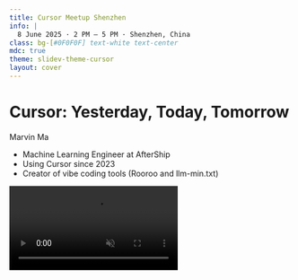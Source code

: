 ```yaml
---
title: Cursor Meetup Shenzhen
info: |
  8 June 2025 · 2 PM – 5 PM · Shenzhen, China
class: bg-[#0F0F0F] text-white text-center
mdc: true
theme: slidev-theme-cursor
layout: cover
---
```

# Cursor: Yesterday, Today, Tomorrow

<div class="pt-8 text-center">
  <div class="text-xl font-bold mb-2 font-mono">Marvin Ma</div>
  
  <ul class="text-l space-y-3 inline-block text-left font-sans">
    <li>
      <carbon:user-profile class="inline-block mr-2 align-middle text-green-400"/>
      <span class="align-middle">Machine Learning Engineer at AfterShip</span>
    </li>
    <li>
      <carbon:favorite class="inline-block mr-2 align-middle text-red-400"/>
      <span class="align-middle">Using Cursor since 2023</span>
    </li>
    <li>
      <carbon:code class="inline-block mr-2 align-middle text-blue-400"/>
      <span class="align-middle">Creator of vibe coding tools (Rooroo and llm-min.txt)</span>
    </li>
  </ul>
</div>
<video src="https://www.cursor.com/cursor-website-proxy/assets/videos/logo/logo-black.mp4" class="absolute bottom-8 right-8 w-12" autoplay loop muted />

---

<div class="w-full h-full flex flex-col justify-center items-center">
  <h1 class="text-4xl font-bold text-center mb-12">Presentation Outline</h1>
  <div class="space-y-6 text-left text-xl">
    <div>
      <span class="inline-block mr-3 align-middle text-green-400 text-2xl">👤</span>
      <span class="align-middle">My Story with Cursor</span>
    </div>
    <div>
      <span class="inline-block mr-3 align-middle text-red-400 text-2xl">❤️</span>
      <span class="align-middle">Why I love Cursor</span>
    </div>
    <div>
      <span class="inline-block mr-3 align-middle text-yellow-400 text-2xl">💡</span>
      <span class="align-middle">Cursor's trivia</span>
    </div>
    <div>
      <span class="inline-block mr-3 align-middle text-blue-400 text-2xl">🛣️</span>
      <span class="align-middle">Cursor's roadmap</span>
    </div>
    <div>
      <span class="inline-block mr-3 align-middle text-purple-400 text-2xl">💭</span>
      <span class="align-middle">Cursor's tips</span>
    </div>
  </div>
</div>
<video src="https://www.cursor.com/cursor-website-proxy/assets/videos/logo/logo-black.mp4" class="absolute bottom-8 right-8 w-12" autoplay loop muted />

---

# My Story with Cursor

It all starts with a tweet..
<div class="flex items-center justify-center space-x-4">

  <div class="w-1/2">
    <Tweet id="1636205986674520064" cards="hidden" />
  </div>
  <div class="w-1/2">
    <video src="https://video.twimg.com/ext_tw_video/1636205434381139968/pu/vid/1280x720/uglFAbO7txMT8CO7.mp4?tag=12" class="w-full h-auto" controls autoplay loop muted />
  </div>
</div>

<img src="https://us1.discourse-cdn.com/cursor1/optimized/2X/4/43a1930d4870476c9ad7320dbd1b0e4c1c7d3366_2_517x500.jpeg" class="absolute bottom-8 right-8 w-12">

---

# My Story with Cursor
<div class="flex items-start space-x-8 pt-4">
  <div class="w-1/2 prose">
    <ul>
      <li><strong>2023:</strong> Casual exploration</li>
      <li><strong>2024:</strong> Hooked by Composer Mode</li>
      <li><strong>2025:</strong> Cursor for everything (including this presentation!)</li>
    </ul>
    <img src="/assets/trends.png" alt="ARR Growth" class="rounded-lg shadow-md max-w-full h-auto mt-4">
  </div>
  <div class="w-1/2 flex justify-center items-center">
    <img src="/assets/arr.png" class="max-w-full h-auto max-h-[400px]">
  </div>
</div>

<video src="https://www.cursor.com/cursor-website-proxy/assets/videos/logo/logo-black.mp4" class="absolute bottom-8 right-8 w-12" autoplay loop muted />

---

# Why I love Cursor

<div class="text-2xl mt-10 mb-8 text-center">"Is it just a VSCode wrapper?" 🤔</div>

<div class="grid grid-cols-1 md:grid-cols-3 gap-6 text-lg">
  <div v-click class="p-6 border border-gray-700 rounded-lg bg-gray-800/30">
    <h3 class="text-xl font-semibold mb-3 text-green-400">⚡ Tab Tab Tab</h3>
    <p class="text-gray-300">The world's leading autocompletion: 20,000 QPS on 2,000 H100s.</p>
  </div>
  <div v-click class="p-6 border border-gray-700 rounded-lg bg-gray-800/30">
    <h3 class="text-xl font-semibold mb-3 text-blue-400">✨ Apply Model</h3>
    <p class="text-gray-300">Blazing fast: 1000 tokens/sec. Speculative decoding perfectly balances accuracy and speed.</p>
  </div>
  <div v-click class="p-6 border border-gray-700 rounded-lg bg-gray-800/30">
    <h3 class="text-xl font-semibold mb-3 text-yellow-400">💰 Compelling Pricing</h3>
    <p class="text-gray-300">Flexible pricing: budget-friendly Slow Pool & high-performance MAX Mode.</p>
  </div>
</div>

<video src="https://www.cursor.com/cursor-website-proxy/assets/videos/logo/logo-black.mp4" class="absolute bottom-8 right-8 w-12" autoplay loop muted />

---

# Why I love Cursor

<div class="w-full h-full flex flex-col md:flex-row items-center justify-center md:space-x-12">
  <!-- Left Column: Text -->
  <div class="md:w-1/2 text-center md:text-left">
    <p class="text-3xl font-semibold text-gray-200 leading-[3]">
      How often do you see the<br><br>
      CEO of a $100M+<br><br>
      company directly seeking<br><br>
      community feedback on<br><br>
      <span class="text-orange-500 font-semibold">Reddit</span>?<br><br>
      <span class="text-green-400 mt-8 block">That's the Cursor ethos.</span>
    </p>
  </div>
  <!-- Right Column: Image -->
  <div class="md:w-1/2 mt-8 md:mt-0 flex justify-center items-center">
    <img src="/assets/ceo.png" alt="Cursor CEO engaging on Reddit" class="rounded-lg shadow-xl max-w-full h-auto max-h-[350px] lg:max-h-[400px]">
  </div>
</div>

<video src="https://www.cursor.com/cursor-website-proxy/assets/videos/logo/logo-black.mp4" class="absolute bottom-8 right-8 w-12" autoplay loop muted />

---

# Why I love Cursor

<div class="flex flex-col md:flex-row items-start pt-6 md:space-x-8">
  <!-- Left Column (1/2 width on medium screens and up) -->
  <div class="md:w-1/2">
    <p class="text-2xl leading-relaxed">
      Cursor possesses one of the most valuable datasets in today's tech landscape:
      <br/>
      <span class="text-green-400 font-semibold">The acceptance and rejection patterns of elite developers.</span>
    </p>
    <div v-click class="mt-8 flex justify-center md:justify-start">
      <img src="/assets/choice.png" alt="Elite developer code acceptance/rejection patterns data" class="rounded-lg shadow-lg max-w-full h-auto max-h-[250px] md:max-h-[300px]">
    </div>
  </div>

  <!-- Right Column (1/2 width on medium screens and up) -->
  <div class="md:w-1/2 mt-8 md:mt-0">
    <div v-click class="flex justify-center md:justify-start">
      <img src="/assets/youtube.png" alt="YouTube integration" class="rounded-lg shadow-lg max-w-full h-auto max-h-[250px] md:max-h-[300px]">
    </div>
  </div>
</div>

<video src="https://www.cursor.com/cursor-website-proxy/assets/videos/logo/logo-black.mp4" class="absolute bottom-8 right-8 w-12" autoplay loop muted />

---

# Cursor's Trivia

<div class="pt-8 text-center">
  <p class="text-3xl font-semibold mb-10">
    When Cursor was first founded, what did they primarily focus on?
  </p>
  <div class="grid grid-cols-1 md:grid-cols-2 gap-6 text-xl text-left mx-auto max-w-3xl mb-10">
    <div class="p-4 border border-gray-700 rounded-lg">
      <span class="font-semibold mr-2 text-blue-400">A.</span> AI Coding IDE
    </div>
    <div class="p-4 border border-gray-700 rounded-lg">
      <span class="font-semibold mr-2 text-blue-400">B.</span> Gmail auto-complete plugin
    </div>
    <div class="p-4 border border-gray-700 rounded-lg">
      <span class="font-semibold mr-2 text-blue-400">C.</span> CAD Copilot
    </div>
    <div class="p-4 border border-gray-700 rounded-lg">
      <span class="font-semibold mr-2 text-blue-400">D.</span> Web3 Games
    </div>
  </div>
</div>

<video src="https://www.cursor.com/cursor-website-proxy/assets/videos/logo/logo-black.mp4" class="absolute bottom-8 right-8 w-12" autoplay loop muted />

---

# Cursor's trivia

<div class="pt-8 text-center">
  <p class="text-3xl font-semibold mb-10">
    When Cursor was first founded, what did they primarily focus on?
  </p>
  <div class="grid grid-cols-1 md:grid-cols-2 gap-6 text-xl text-left mx-auto max-w-3xl mb-10">
    <div class="p-4 border border-gray-700 rounded-lg">
      <span class="font-semibold mr-2 text-blue-400">A.</span> AI Coding IDE
    </div>
    <div :class="['p-4 border rounded-lg', { 'bg-green-700/30 border-green-500': $clicks === 1 }]">
      <span class="font-semibold mr-2 text-blue-400">B.</span> Gmail auto-complete plugin
    </div>
    <div class="p-4 border border-gray-700 rounded-lg">
      <span class="font-semibold mr-2 text-blue-400">C.</span> CAD Copilot
    </div>
    <div class="p-4 border border-gray-700 rounded-lg">
      <span class="font-semibold mr-2 text-blue-400">D.</span> Web3 Games
    </div>
  </div>
  <div class="mt-8 text-2xl text-green-400 font-bold animate-pulse">
    Correct Answer: B! Cursor was initially Gmail auto-complete plugin.
  </div>
</div>

<video src="https://www.cursor.com/cursor-website-proxy/assets/videos/logo/logo-black.mp4" class="absolute bottom-8 right-8 w-12" autoplay loop muted />

---

# Cursor's trivia

<div class="pt-8 flex flex-col items-center">
  <div class="grid grid-cols-1 md:grid-cols-3 gap-x-8 gap-y-6 w-full max-w-5xl">
    <!-- Image 1 -->
    <div class="text-center">
      <img src="/assets/cursor_1.png" alt="Cursor in January 2022" class="rounded-lg shadow-lg mx-auto mb-3 max-h-72 object-contain">
      <p class="text-xl font-semibold text-gray-300">January 2022</p>
    </div>
    <!-- Image 2 -->
    <div class="text-center">
      <img src="/assets/cursor_2.png" alt="Cursor in November 2022" class="rounded-lg shadow-lg mx-auto mb-3 max-h-72 object-contain">
      <p class="text-xl font-semibold text-gray-300">November 2022</p>
    </div>
    <!-- Image 3 -->
    <div class="text-center">
      <img src="/assets/cursor_3.png" alt="Cursor in January 2023" class="rounded-lg shadow-lg mx-auto mb-3 max-h-72 object-contain">
      <p class="text-xl font-semibold text-gray-300">January 2023</p>
    </div>
  </div>
</div>

<video src="https://www.cursor.com/cursor-website-proxy/assets/videos/logo/logo-black.mp4" class="absolute bottom-8 right-8 w-12" autoplay loop muted />

---

# Cursor's roadmap
<div class="grid grid-cols-1 md:grid-cols-3 gap-x-4 gap-y-4">
  <!-- Card 1: Context Management -->
  <div class="p-4 rounded-lg shadow-lg bg-gray-800/40 flex flex-col items-center text-center">
    <h3 class="text-xl font-semibold mb-2 text-sky-400">🧠 Context Management</h3>
    <p class="text-gray-300 text-xs mb-2">Visualization of current context window.</p>
    <video src="https://video.twimg.com/amplify_video/1915628704166010883/vid/avc1/1080x1564/N2WGmRQxx8i32vW8.mp4?tag=16" class="rounded-md shadow-md w-full max-w-xs h-auto" controls autoplay loop muted />
  </div>

  <!-- Card 2: Github Bug Bot -->
  <div class="p-4 rounded-lg shadow-lg bg-gray-800/40 flex flex-col items-center text-center">
    <h3 class="text-xl font-semibold mb-2 text-purple-400">🤖 GitHub Bug Bot</h3>
    <p class="text-gray-300 text-xs mb-2 h-16">Automated bug identification directly within GitHub workflow.</p>
    <div class="w-full flex justify-center">
      <Tweet id="1927487024195620967" cards="hidden" class="max-w-md"/>
    </div>
  </div>

  <!-- Card 3: Custom Modes -->
  <div class="p-4 rounded-lg shadow-lg bg-gray-800/40 flex flex-col items-center text-center">
    <h3 class="text-xl font-semibold mb-2 text-emerald-400">🎨 Custom Modes</h3>
    <p class="text-gray-300 text-xs mb-2 h-16">Personalize Cursor's AI for specific tasks, coding styles, and project needs.</p>
    <img src="/assets/custom_modes.png" alt="Custom Modes UI" class="rounded-md shadow-md w-full max-w-md h-auto object-contain"/>
  </div>
</div>

<video src="https://www.cursor.com/cursor-website-proxy/assets/videos/logo/logo-black.mp4" class="absolute bottom-8 right-8 w-12" autoplay loop muted />

---

# Cursor's roadmap
<div class="flex flex-col md:flex-row items-start pt-6 md:space-x-10 text-lg">

  <!-- Left Column: Future of Programming -->
  <div class="md:w-1/2 space-y-6">
    <div>
      <h3 v-click class="text-xl font-semibold mb-3 text-gray-200">Future of Programming:</h3>
      <ul class="list-disc pl-6 space-y-3 text-gray-300">
        <li v-click :class="{ 'line-through text-gray-500': $clicks >= 4 }">
          <span class="font-semibold text-red-400">Traditional Coding:</span> Manual code writing with AI assistance
        </li>
        <li v-click :class="{ 'line-through text-gray-500': $clicks >= 4 }">
          <span class="font-semibold text-yellow-400">Chat-Driven Development:</span> AI assistants generating code through conversation
        </li>
        <li v-click :class="{ 'font-bold text-green-300 scale-105 transition-all duration-300': $clicks >= 4 }">
          <span class="font-semibold text-green-400">Cursor's Vision:</span> English-like pseudocode specifications translated into software by AI
        </li>
      </ul>
    </div>
  </div>

  <!-- Right Column: The Rise of Taste -->
  <div class="md:w-1/2 space-y-6 mt-8 md:mt-0">
    <div v-click>
      <h3 class="text-xl font-semibold mb-3 text-gray-200">The Rise of "Taste"</h3>
      <blockquote class="border-l-4 border-purple-400 pl-4 pr-2 py-2 bg-gray-800/30 rounded-r-md text-gray-300 italic">
        "In a world where AI handles the 'how', taste becomes increasingly valuable - not just in UI/UX, but in defining what makes software truly great."
        <span class="block mt-2 text-sm text-purple-300">- Cursor CEO</span>
      </blockquote>
      <Youtube id="En5cSXgGvZM" width="440" height="320"/>
    </div>
  </div>

</div>
<video src="https://www.cursor.com/cursor-website-proxy/assets/videos/logo/logo-black.mp4" class="absolute bottom-8 right-8 w-12" autoplay loop muted />

---

# Cursor's tips

<div class="grid grid-cols-1 md:grid-cols-2 gap-4 pt-4 text-left">
  <div class="p-4 border border-gray-700 rounded-lg bg-gray-800/30">
    <h3 class="text-xl font-semibold mb-3 text-blue-400">📝 Plan First, Code Later</h3>
    <p class="text-gray-300 text-sm">
      Brainstorm with AI first, draft a PRD or Tech Design, then let Cursor build. AI excels at either design <em>or</em> execution, not both simultaneously.
    </p>
  </div>
  <div class="p-4 border border-gray-700 rounded-lg bg-gray-800/30">
    <h3 class="text-xl font-semibold mb-3 text-green-400">📜 Leverage Project Rules</h3>
    <p class="text-gray-300 text-sm">
      Define project-specific rules in Cursor to enhance code quality and consistency. Explore <a href="https://cursor.directory/" target="_blank" class="text-yellow-400 hover:underline">cursor.directory</a> for established guidelines.
    </p>
  </div>
  <div class="p-4 border border-gray-700 rounded-lg bg-gray-800/30">
    <h3 class="text-xl font-semibold mb-3 text-purple-400">🛠️ Choose Your Stack Wisely</h3>
    <p class="text-gray-300 text-sm">
      Opt for tech stacks that align with natural language for better AI synergy (e.g., TailwindCSS, Shadcn, FastAPI, Supabase). Simplicity often wins.
    </p>
  </div>
  <div class="p-4 border border-gray-700 rounded-lg bg-gray-800/30">
    <h3 class="text-xl font-semibold mb-3 text-orange-400">📦 Don't Use Latest Version</h3>
    <p class="text-gray-300 text-sm">
      Prefer stable versions (e.g., Tailwind 3 over 4). For newer packages, use tools like <code>llms.txt</code>, Context SemVal, or <code>llm-min.txt</code> to provide context.
    </p>
  </div>
</div>
<video src="https://www.cursor.com/cursor-website-proxy/assets/videos/logo/logo-black.mp4" class="absolute bottom-8 right-8 w-12" autoplay loop muted />

---

# Where to get the updates

- Twitter: https://x.com/ryolu_ https://x.com/shaoruu https://x.com/mntruell https://x.com/iannuttall https://x.com/benln https://x.com/ericzakariasson
- Reddit: https://www.reddit.com/r/cursor
- Youtube:
- Discord:
- Cursor community:
- Cursor insider:

<video src="https://www.cursor.com/cursor-website-proxy/assets/videos/logo/logo-black.mp4" class="absolute bottom-8 right-8 w-12" autoplay loop muted />

---